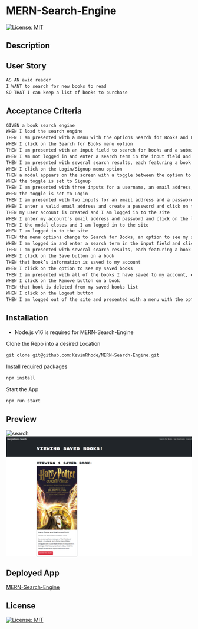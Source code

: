 # MERN-Search-Engine
[![License: MIT](https://img.shields.io/badge/License-MIT-yellow.svg)](https://choosealicense.com/licenses/mit/)
## Description



## User Story
```md
AS AN avid reader
I WANT to search for new books to read
SO THAT I can keep a list of books to purchase
```

## Acceptance Criteria
```md 
GIVEN a book search engine
WHEN I load the search engine
THEN I am presented with a menu with the options Search for Books and Login/Signup and an input field to search for books and a submit button
WHEN I click on the Search for Books menu option
THEN I am presented with an input field to search for books and a submit button
WHEN I am not logged in and enter a search term in the input field and click the submit button
THEN I am presented with several search results, each featuring a book’s title, author, description, image, and a link to that book on the Google Books site
WHEN I click on the Login/Signup menu option
THEN a modal appears on the screen with a toggle between the option to log in or sign up
WHEN the toggle is set to Signup
THEN I am presented with three inputs for a username, an email address, and a password, and a signup button
WHEN the toggle is set to Login
THEN I am presented with two inputs for an email address and a password and login button
WHEN I enter a valid email address and create a password and click on the signup button
THEN my user account is created and I am logged in to the site
WHEN I enter my account’s email address and password and click on the login button
THEN I the modal closes and I am logged in to the site
WHEN I am logged in to the site
THEN the menu options change to Search for Books, an option to see my saved books, and Logout
WHEN I am logged in and enter a search term in the input field and click the submit button
THEN I am presented with several search results, each featuring a book’s title, author, description, image, and a link to that book on the Google Books site and a button to save a book to my account
WHEN I click on the Save button on a book
THEN that book’s information is saved to my account
WHEN I click on the option to see my saved books
THEN I am presented with all of the books I have saved to my account, each featuring the book’s title, author, description, image, and a link to that book on the Google Books site and a button to remove a book from my account
WHEN I click on the Remove button on a book
THEN that book is deleted from my saved books list
WHEN I click on the Logout button
THEN I am logged out of the site and presented with a menu with the options Search for Books and Login/Signup and an input field to search for books and a submit button  
```
## Installation
- Node.js v16 is required for MERN-Search-Engine  

Clone the Repo into a desired Location  
```md
git clone git@github.com:KevinRhode/MERN-Search-Engine.git
```
Install required packages
```md
npm install
```
Start the App
```md
npm run start
```

## Preview

![search](./client/src/images/mern-search-engine-dab9f63f201f.herokuapp.com_search.png)
![saved](./client/src/images/mern-search-engine-dab9f63f201f.herokuapp.com_saved.png)



## Deployed App

[MERN-Search-Engine]()

## License
[![License: MIT](https://img.shields.io/badge/License-MIT-yellow.svg)](https://choosealicense.com/licenses/mit/)
